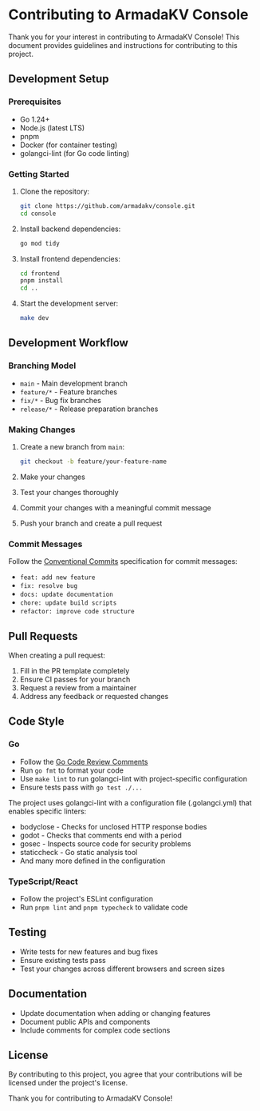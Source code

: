 # Contributing to ArmadaKV Console

Thank you for your interest in contributing to ArmadaKV Console! This document provides guidelines and instructions for contributing to this project.

## Development Setup

### Prerequisites

- Go 1.24+
- Node.js (latest LTS)
- pnpm
- Docker (for container testing)
- golangci-lint (for Go code linting)

### Getting Started

1. Clone the repository:
   ```bash
   git clone https://github.com/armadakv/console.git
   cd console
   ```

2. Install backend dependencies:
   ```bash
   go mod tidy
   ```

3. Install frontend dependencies:
   ```bash
   cd frontend
   pnpm install
   cd ..
   ```

4. Start the development server:
   ```bash
   make dev
   ```

## Development Workflow

### Branching Model

- `main` - Main development branch
- `feature/*` - Feature branches
- `fix/*` - Bug fix branches
- `release/*` - Release preparation branches

### Making Changes

1. Create a new branch from `main`:
   ```bash
   git checkout -b feature/your-feature-name
   ```

2. Make your changes
3. Test your changes thoroughly
4. Commit your changes with a meaningful commit message
5. Push your branch and create a pull request

### Commit Messages

Follow the [Conventional Commits](https://www.conventionalcommits.org/) specification for commit messages:

- `feat: add new feature`
- `fix: resolve bug`
- `docs: update documentation`
- `chore: update build scripts`
- `refactor: improve code structure`

## Pull Requests

When creating a pull request:

1. Fill in the PR template completely
2. Ensure CI passes for your branch
3. Request a review from a maintainer
4. Address any feedback or requested changes

## Code Style

### Go

- Follow the [Go Code Review Comments](https://github.com/golang/go/wiki/CodeReviewComments)
- Run `go fmt` to format your code
- Use `make lint` to run golangci-lint with project-specific configuration
- Ensure tests pass with `go test ./...`

The project uses golangci-lint with a configuration file (.golangci.yml) that enables specific linters:
- bodyclose - Checks for unclosed HTTP response bodies
- godot - Checks that comments end with a period
- gosec - Inspects source code for security problems
- staticcheck - Go static analysis tool
- And many more defined in the configuration

### TypeScript/React

- Follow the project's ESLint configuration
- Run `pnpm lint` and `pnpm typecheck` to validate code

## Testing

- Write tests for new features and bug fixes
- Ensure existing tests pass
- Test your changes across different browsers and screen sizes

## Documentation

- Update documentation when adding or changing features
- Document public APIs and components
- Include comments for complex code sections

## License

By contributing to this project, you agree that your contributions will be licensed under the project's license.

Thank you for contributing to ArmadaKV Console!
